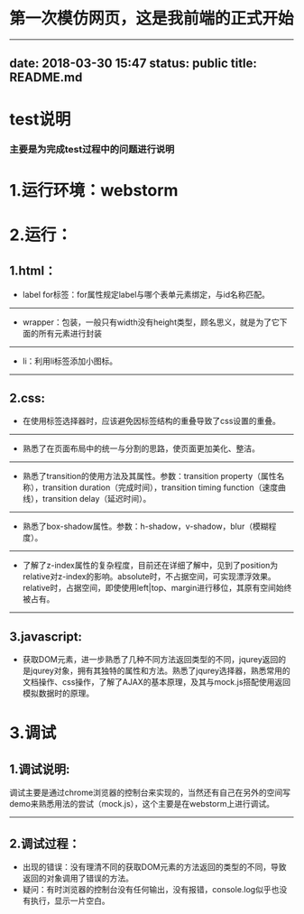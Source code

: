# 第一次模仿网页，这是我前端的正式开始
---
date: 2018-03-30 15:47
status: public
title: README.md
---

# test说明
### 主要是为完成test过程中的问题进行说明
1.运行环境：webstorm
===
2.运行：
===
1.html：
---
*   label for标签：for属性规定label与哪个表单元素绑定，与id名称匹配。
_____

*   wrapper：包装，一般只有width没有height类型，顾名思义，就是为了它下面的所有元素进行封装
____
*   li：利用li标签添加小图标。
____
  
2.css:
---
*   在使用标签选择器时，应该避免因标签结构的重叠导致了css设置的重叠。
____
*   熟悉了在页面布局中的统一与分割的思路，使页面更加美化、整洁。
____
*   熟悉了transition的使用方法及其属性。参数：transition property（属性名称），transition duration（完成时间），transition timing function（速度曲线），transition delay（延迟时间）。
____
*   熟悉了box-shadow属性。参数：h-shadow，v-shadow，blur（模糊程度）。
___
*   了解了z-index属性的复杂程度，目前还在详细了解中，见到了position为relative对z-index的影响。absolute时，不占据空间，可实现漂浮效果。relative时，占据空间，即使使用left|top、margin进行移位，其原有空间始终被占有。
___

3.javascript:
---
*   获取DOM元素，进一步熟悉了几种不同方法返回类型的不同，jqurey返回的是jqurey对象，拥有其独特的属性和方法。熟悉了jqurey选择器，熟悉常用的文档操作、css操作，了解了AJAX的基本原理，及其与mock.js搭配使用返回模拟数据时的原理。



3.调试
===
1.调试说明:
---
调试主要是通过chrome浏览器的控制台来实现的，当然还有自己在另外的空间写demo来熟悉用法的尝试（mock.js），这个主要是在webstorm上进行调试。
___
2.调试过程：
---
*  出现的错误：没有理清不同的获取DOM元素的方法返回的类型的不同，导致返回的对象调用了错误的方法。
* 疑问：有时浏览器的控制台没有任何输出，没有报错，console.log似乎也没有执行，显示一片空白。
